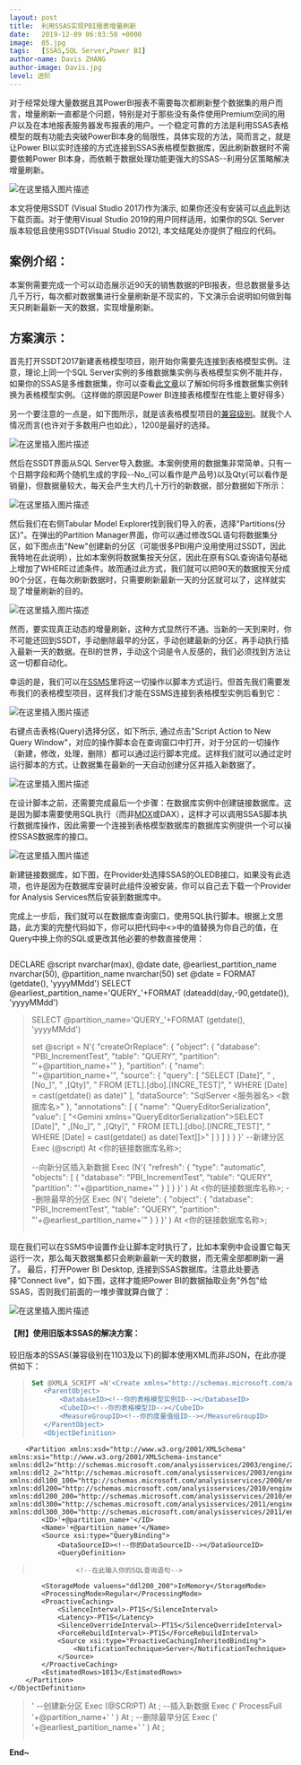 ```yaml
---
layout: post
title:  利用SSAS实现PBI报表增量刷新
date:   2019-12-09 06:03:50 +0000
image:  05.jpg
tags:   [SSAS,SQL Server,Power BI]
author-name: Davis ZHANG
author-image: Davis.jpg
level: 进阶
---
```


对于经常处理大量数据且其PowerBI报表不需要每次都刷新整个数据集的用户而言，增量刷新一直都是个问题，特别是对于那些没有条件使用Premium空间的用户以及在本地报表服务器发布报表的用户。一个稳定可靠的方法是利用SSAS表格模型的既有功能去突破PowerBI本身的局限性，具体实现的方法，简而言之，就是让Power BI以实时连接的方式连接到SSAS表格模型数据库，因此刷新数据时不需要依赖Power BI本身，而依赖于数据处理功能更强大的SSAS--利用分区策略解决增量刷新。

![在这里插入图片描述](https://img-blog.csdnimg.cn/20191209191718854.png?x-oss-process=image/watermark,type_ZmFuZ3poZW5naGVpdGk,shadow_10,text_d3d3LmQtYmkudGVjaA==,size_16,color_FFFFFF,t_70)

本文将使用SSDT (Visual Studio 2017)作为演示, 如果你还没有安装可以[点此](https://docs.microsoft.com/en-us/sql/ssdt/download-sql-server-data-tools-ssdt?view=sql-server-2017#ssdt-for-vs-2017-standalone-installer)到达下载页面。对于使用Visual Studio 2019的用户同样适用，如果你的SQL Server版本较低且使用SSDT(Visual Studio 2012), 本文结尾处亦提供了相应的代码。

## 案例介绍：

本案例需要完成一个可以动态展示近90天的销售数据的PBI报表，但总数据量多达几千万行，每次都对数据集进行全量刷新是不现实的，下文演示会说明如何做到每天只刷新最新一天的数据，实现增量刷新。

## 方案演示：

首先打开SSDT2017新建表格模型项目，刚开始你需要先连接到表格模型实例。注意，理论上同一个SQL Server实例的多维数据集实例与表格模型实例不能并存，如果你的SSAS是多维数据集，你可以查看[此文章](https://www.sqlservercentral.com/articles/how-to-change-an-analysis-services-instance-to-tabular-mode)以了解如何将多维数据集实例转换为表格模型实例。（这样做的原因是Power BI连接表格模型在性能上要好得多）

另一个要注意的一点是，如下图所示，就是该表格模型项目的[兼容级别](https://docs.microsoft.com/zh-cn/analysis-services/tabular-models/compatibility-level-for-tabular-models-in-analysis-services?redirectedfrom=MSDN&view=sql-server-ver15)。就我个人情况而言(也许对于多数用户也如此），1200是最好的选择。

![在这里插入图片描述](https://img-blog.csdnimg.cn/20191209191738774.png?x-oss-process=image/watermark,type_ZmFuZ3poZW5naGVpdGk,shadow_10,text_d3d3LmQtYmkudGVjaA==,size_16,color_FFFFFF,t_70)

然后在SSDT界面从SQL Server导入数据。本案例使用的数据集非常简单，只有一个日期字段和两个随机生成的字段--No_(可以看作是产品号)以及Qty(可以看作是销量)，但数据量较大，每天会产生大约几十万行的新数据，部分数据如下所示：

![在这里插入图片描述](https://img-blog.csdnimg.cn/20191209191745520.png)

然后我们在右侧Tabular Model Explorer找到我们导入的表，选择"Partitions(分区)"。在弹出的Partition Manager界面，你可以通过修改SQL语句将数据集分区，如下图点击"New"创建新的分区（可能很多PBI用户没用使用过SSDT，因此我特地在此说明），比如本案例将数据集按天分区，因此在原有SQL查询语句基础上增加了WHERE过滤条件。故而通过此方式，我们就可以把90天的数据按天分成90个分区，在每次刷新数据时，只需要刷新最新一天的分区就可以了，这样就实现了增量刷新的目的。

![在这里插入图片描述](https://img-blog.csdnimg.cn/20191209191758748.png?x-oss-process=image/watermark,type_ZmFuZ3poZW5naGVpdGk,shadow_10,text_d3d3LmQtYmkudGVjaA==,size_16,color_FFFFFF,t_70)

然而，要实现真正动态的增量刷新，这种方式显然行不通。当新的一天到来时，你不可能还回到SSDT，手动删除最早的分区，手动创建最新的分区，再手动执行插入最新一天的数据。在BI的世界，手动这个词是令人反感的，我们必须找到方法让这一切都自动化。

幸运的是，我们可以在[SSMS](https://docs.microsoft.com/zh-cn/sql/ssms/sql-server-management-studio-ssms?view=sql-server-ver15)里将这一切操作以脚本方式运行。但首先我们需要发布我们的表格模型项目，这样我们才能在SSMS连接到表格模型实例后看到它：

![在这里插入图片描述](https://img-blog.csdnimg.cn/20191209191804483.png?x-oss-process=image/watermark,type_ZmFuZ3poZW5naGVpdGk,shadow_10,text_d3d3LmQtYmkudGVjaA==,size_16,color_FFFFFF,t_70)

右键点击表格(Query)选择分区，如下所示,  通过点击"Script Action to New Query Window"，对应的操作脚本会在查询窗口中打开，对于分区的一切操作（新建，修改，处理，删除）都可以通过运行脚本完成。这样我们就可以通过定时运行脚本的方式，让数据集在最新的一天自动创建分区并插入新数据了。

![在这里插入图片描述](https://img-blog.csdnimg.cn/20191209191814345.png?x-oss-process=image/watermark,type_ZmFuZ3poZW5naGVpdGk,shadow_10,text_d3d3LmQtYmkudGVjaA==,size_16,color_FFFFFF,t_70)

在设计脚本之前，还需要完成最后一个步骤：在数据库实例中创建链接数据库。这是因为脚本需要使用SQL执行（而非[MDX](https://docs.microsoft.com/zh-cn/analysis-services/multidimensional-models/mdx/multidimensional-model-data-access-analysis-services-multidimensional-data?view=sql-server-ver15#bkmk_querylang)或DAX），这样才可以调用SSAS脚本执行数据库操作，因此需要一个连接到表格模型数据库的数据库实例提供一个可以操控SSAS数据库的接口。

![在这里插入图片描述](https://img-blog.csdnimg.cn/20191209191820742.png?x-oss-process=image/watermark,type_ZmFuZ3poZW5naGVpdGk,shadow_10,text_d3d3LmQtYmkudGVjaA==,size_16,color_FFFFFF,t_70)

新建链接数据库，如下图，在Provider处选择SSAS的OLEDB接口，如果没有此选项，也许是因为在数据库安装时此组件没被安装，你可以自己去下载一个Provider for Analysis Services然后安装到数据库中。

完成上一步后，我们就可以在数据库查询窗口，使用SQL执行脚本。根据上文思路，此方案的完整代码如下，你可以把代码中<>中的值替换为你自己的值，在Query中换上你的SQL或更改其他必要的参数直接使用：

>```SQL
DECLARE @script nvarchar(max), @date date, @earliest_partition_name nvarchar(50), @partition_name nvarchar(50)
set @date = FORMAT (getdate(), 'yyyyMMdd')
SELECT @earliest_partition_name='QUERY_'+FORMAT (dateadd(day,-90,getdate()), 'yyyyMMdd')
>SELECT @partition_name='QUERY_'+FORMAT (getdate(), 'yyyyMMdd')
>
>set @script = N'{
  "createOrReplace": {
    "object": {
      "database": "PBI_IncrementTest",
      "table": "QUERY",
      "partition": "'+@partition_name+'"
    },
    "partition": {
      "name": "'+@partition_name+'",
      "source": {
        "query": [
          "SELECT [Date]",
          "      ,[No_]",
          "      ,[Qty]",
          "  FROM [ETL].[dbo].[INCRE_TEST]",
          " WHERE [Date] = cast(getdate() as date)"
        ],
        "dataSource": "SqlServer <服务器名> <数据库名>"
      },
      "annotations": [
        {
          "name": "QueryEditorSerialization",
          "value": [
            "<?xml version=\"1.0\" encoding=\"UTF-16\"?><Gemini xmlns=\"QueryEditorSerialization\"><AnnotationContent><![CDATA[<RSQueryCommandText>SELECT [Date]",
            "      ,[No_]",
            "      ,[Qty]",
            "  FROM [ETL].[dbo].[INCRE_TEST]",
            " WHERE [Date] = cast(getdate() as date)</RSQueryCommandText><RSQueryCommandType>Text</RSQueryCommandType><RSQueryDesignState></RSQueryDesignState>]]></AnnotationContent></Gemini>"
          ]
        }
      ]
    }
  }
>}'
>--新建分区
>Exec (@script) At <你的链接数据库名称>;
>
>--向新分区插入新数据
>Exec 
(N'{
  "refresh": {
    "type": "automatic",
    "objects": [
      {
        "database": "PBI_IncrementTest",
        "table": "QUERY",
        "partition": "'+@partition_name+'"
      }
    ]
  }
}'
>) At <你的链接数据库名称>;
>--删除最早的分区
>Exec
(N'{
  "delete": {
    "object": {
      "database": "PBI_IncrementTest",
      "table": "QUERY",
      "partition": "'+@earliest_partition_name+'"
    }
  }
}'
) At <你的链接数据库名称>;
>```

现在我们可以在SSMS中设置作业让脚本定时执行了，比如本案例中会设置它每天运行一次，那么每天数据集都只会刷新最新一天的数据，而无需全部都刷新一遍了。
最后，打开Power BI Desktop, 连接到SSAS数据库。注意此处要选择"Connect live"，如下图，这样才能把Power BI的数据抽取业务"外包"给SSAS，否则我们前面的一堆步骤就算白做了：

![在这里插入图片描述](https://img-blog.csdnimg.cn/20191209191836615.png?x-oss-process=image/watermark,type_ZmFuZ3poZW5naGVpdGk,shadow_10,text_d3d3LmQtYmkudGVjaA==,size_16,color_FFFFFF,t_70)


#### 【附】使用旧版本SSAS的解决方案：

较旧版本的SSAS(兼容级别在1103及以下)的脚本使用XML而非JSON，在此亦提供如下：

>```SQL
>Set @XMLA_SCRIPT =N'<Create xmlns="http://schemas.microsoft.com/analysisservices/2003/engine">
>    <ParentObject>
>        <DatabaseID><!--你的表格模型实例ID--></DatabaseID>
>        <CubeID><!--你的表格模型ID--></CubeID>
>        <MeasureGroupID><!--你的度量值组ID--></MeasureGroupID>
>    </ParentObject>
>    <ObjectDefinition>
        <Partition xmlns:xsd="http://www.w3.org/2001/XMLSchema" xmlns:xsi="http://www.w3.org/2001/XMLSchema-instance" xmlns:ddl2="http://schemas.microsoft.com/analysisservices/2003/engine/2" xmlns:ddl2_2="http://schemas.microsoft.com/analysisservices/2003/engine/2/2" xmlns:ddl100_100="http://schemas.microsoft.com/analysisservices/2008/engine/100/100" xmlns:ddl200="http://schemas.microsoft.com/analysisservices/2010/engine/200" xmlns:ddl200_200="http://schemas.microsoft.com/analysisservices/2010/engine/200/200" xmlns:ddl300="http://schemas.microsoft.com/analysisservices/2011/engine/300" xmlns:ddl300_300="http://schemas.microsoft.com/analysisservices/2011/engine/300/300">
            <ID>'+@partition_name+'</ID>
            <Name>'+@partition_name+'</Name>
            <Source xsi:type="QueryBinding">
                <DataSourceID><!--你的DataSourceID--></DataSourceID>
                <QueryDefinition>
>                <!--在此输入你的SQL查询语句-->
>	</QueryDefinition>
>            </Source>
            <StorageMode valuens="ddl200_200">InMemory</StorageMode>
            <ProcessingMode>Regular</ProcessingMode>
            <ProactiveCaching>
                <SilenceInterval>-PT1S</SilenceInterval>
                <Latency>-PT1S</Latency>
                <SilenceOverrideInterval>-PT1S</SilenceOverrideInterval>
                <ForceRebuildInterval>-PT1S</ForceRebuildInterval>
                <Source xsi:type="ProactiveCachingInheritedBinding">
                    <NotificationTechnique>Server</NotificationTechnique>
                </Source>
            </ProactiveCaching>
            <EstimatedRows>1013</EstimatedRows>        
        </Partition>
    </ObjectDefinition>
></Create>'
>--创建新分区
>Exec (@SCRIPT) At <!--你的链接数据库名称-->;
>--插入新数据
>Exec ('
><Process xmlns="http://schemas.microsoft.com/analysisservices/2003/engine">
>  <Type>ProcessFull</Type>
>  <Object>
>    <DatabaseID><!--你的表格模型实例ID--></DatabaseID>
>    <CubeID><!--你的表格模型ID--></CubeID>
>    <MeasureGroupID><!--你的度量值组ID--></MeasureGroupID>
>    <PartitionID>'+@partition_name+'</PartitionID>
>  </Object>
></Process>'
>) At <!--你的链接数据库名称-->;
>--删除最早分区
>Exec ('
><Delete xmlns="http://schemas.microsoft.com/analysisservices/2003/engine">
>  <Object>
>    <DatabaseID><!--你的表格模型实例ID--></DatabaseID>
>    <CubeID><!--你的表格模型ID--></CubeID>
>    <MeasureGroupID><!--你的度量值组ID--></MeasureGroupID>
>    <PartitionID>'+@earliest_partition_name+'</PartitionID>
>  </Object>
></Delete>'
>) At <!--你的链接数据库名称-->;
>```

**End~**
